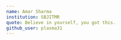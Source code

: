 ```yaml
---
name: Amar Sharma
institution: SBJITMR
quote: Believe in yourself, you got this.
github_user: plasma31
---
```

